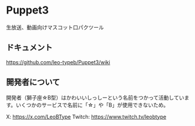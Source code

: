 # Puppet3
生放送、動画向けマスコット口パクツール

## ドキュメント
https://github.com/leo-typeb/Puppet3/wiki

## 開発者について
開発者（獅子座☆B型）はかわいいしっしーという名前をつかって活動しています。いくつかのサービスで名前に「☆」や「B」が使用できないため。

X: https://x.com/LeoBType
Twitch: https://www.twitch.tv/leobtype
